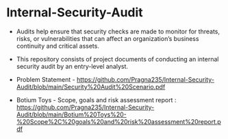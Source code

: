 # Internal-Security-Audit

* Audits help ensure that security checks are made to monitor for threats, risks, or vulnerabilities that can affect an organization’s business continuity and critical assets.

* This repository consists of project documents of conducting an internal security audit by an entry-level analyst.
* Problem Statement - https://github.com/Pragna235/Internal-Security-Audit/blob/main/Security%20Audit%20Scenario.pdf
* Botium Toys - Scope, goals and risk assessment report : https://github.com/Pragna235/Internal-Security-Audit/blob/main/Botium%20Toys%20-%20Scope%2C%20goals%20and%20risk%20assessment%20report.pdf
